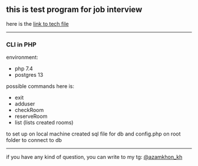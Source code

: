 ## this is test program for job interview
here is the <a href="https://www.dropbox.com/s/xt07pmofl5k5po7/alif_test.txt?dl=0"> link to tech file</a>

<hr>

### CLI in PHP
environment:

- php 7.4
- postgres 13

possible commands here is:

- exit
- adduser
- checkRoom
- reserveRoom 
- list (lists created rooms)

to set up on local machine created sql file for db
and config.php on root folder to connect to db

<hr>
if you have any kind of question, you can write to my tg: <a href="https://t.me/azamkhon_kh">@azamkhon_kh</a>